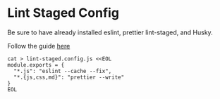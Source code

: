 # Lint Staged Config

Be sure to have already installed eslint, prettier lint-staged, and Husky.

Follow the guide [here]('../../project-automation.md')

```
cat > lint-staged.config.js <<EOL
module.exports = {
  "*.js": "eslint --cache --fix",
  "*.{js,css,md}": "prettier --write"
}
EOL
```
